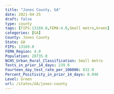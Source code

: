 ```yaml
---
title: "Jones County, GA"
date: 2021-04-25
draft: false
type: county
tags: [FIPS:13169.0,FEMA:4.0,Small metro,Green]
categories: [GA]
County: Jones County
State: GA
FIPS: 13169.0
FEMA_Region: 4.0
Population: 28735.0
NCHS_Urban_Rural_Classification: Small metro
Tests_in_prior_14_days: 239.0
Fourteen_day_test_rate_per_100000: 832.0
Percent_Positivity_in_prior_14_days: 0.046
Level: Green
url: /states/GA/jones-county
---
```




